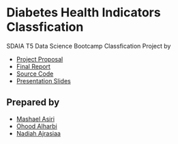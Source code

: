 # Diabetes Health Indicators Classfication
SDAIA T5 Data Science Bootcamp Classfication Project by
* [Project Proposal](https://github.com/Mashael2030/Diabetes-Health-Indicators-Classfication/blob/main/Documentation/Project%20Proposal.md)
* [Final Report](https://github.com/Mashael2030/Diabetes-Health-Indicators-Classfication/blob/main/Documentation/Description%20writeup.md)
* [Source Code](https://github.com/Mashael2030/Diabetes-Health-Indicators-Classfication/blob/main/Code/Diabetes_Health_Indicators_Classification_Model_update%20(1).ipynb)
* [Presentation Slides](Slides.pdf)
## Prepared by
* [Mashael Asiri](https://github.com/Mashael2030)
* [Ohood Alharbi](https://github.com/Ohood-Alharbi)
* [Nadiah Ajrasiaa](https://github.com/nadiahajrasiaa)

